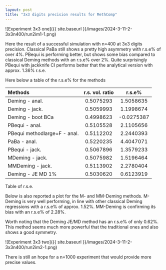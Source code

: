 ```yaml
---
layout: post
title: "3x3 digits precision results for MethComp"
---
```

![Experiment 3x3 one]({{ site.baseurl }}/images/2024-3-11-2-3x3n400/run2im1-1.png)

Here the result of a successful simulation with n=400 at 3x3 digits precision.
Classical PaBa still shows a pretty high asymmetry with r.s.e% of over
4%. PBequi is performing better, but shows some bias compared to
classical Deming methods with an r.s.e% over 2%. Quite surprisingly PBequi
with jackknife CI performs better that the analytical version with
approx. 1.36% r.s.e.

Here below a table of the r.s.e% for the methods


| Methods                       | r.s. vol. ratio  |   r.s.e%     |
| :---------------------------- | :--------------: | :----------: |
| Deming \- anal.               |    0.5075293     |  1.5058635   |
| Deming \- jack.               |    0.5059993     |  1.1998674   |
| Deming \- boot BCa            |    0.4998623     |  \-0.0275387 |
| PBequi \- anal.               |    0.5105528     |  2.1105656   |
| PBequi methodlarge=F \- anal. |    0.5112202     |  2.2440393   |
| PaBa \- anal.                 |    0.5220235     |  4.4047071   |
| PBequi \- jack.               |    0.5067896     |  1.3579233   |
| MDeming \- jack.              |    0.5075982     |  1.5196464   |
| MMDeming \- jack.             |    0.5113902     |  2.2780404   |
| Deming \- JE MD 1%            |    0.5030620     |  0.6123919   |


Table of r.s.e.


Below is also reported a plot for the M- and MM-Deming methods. M-Deming
is very well performing, in line with other classical Deming regressions
with a r.s.e% of approx. 1.52%. MM-Deming is confirming its bias with an
r.s.e% of 2.28%.

Worth noting that the Deming JE/MD method has an r.s.e% of only 0.62%.
This method seems much more powerful that the traditional ones and also
shows a good symmetry.

![Experiment 3x3 two]({{ site.baseurl }}/images/2024-3-11-2-3x3n400/run2im2-1.png)

There is still an hope for a n=1000 experiment that would provide more
precise values.



